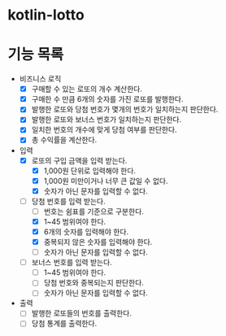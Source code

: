 # kotlin-lotto

# 기능 목록

- 비즈니스 로직
    - [x] 구매할 수 있는 로또의 개수 계산한다.
    - [x] 구매한 수 만큼 6개의 숫자를 가진 로또를 발행한다.
    - [x] 발행한 로또와 당첨 번호가 몇개의 번호가 일치하는지 판단한다.
    - [x] 발행한 로또와 보너스 번호가 일치하는지 판단한다.
    - [x] 일치한 번호의 개수에 맞게 당첨 여부를 판단한다.
    - [x] 총 수익률을 계산한다.

- 입력
    - [x] 로또의 구입 금액을 입력 받는다.
        - [x] 1,000원 단위로 입력해야 한다.
        - [x] 1,000원 미만이거나 너무 큰 값일 수 없다.
        - [x] 숫자가 아닌 문자를 입력할 수 없다.
    - [ ] 당첨 번호를 입력 받는다.
        - [ ] 번호는 쉼표를 기준으로 구분한다.
        - [x] 1~45 범위여야 한다.
        - [x] 6개의 숫자를 입력해야 한다.
        - [x] 중복되지 않은 숫자를 입력해야 한다.
        - [ ] 숫자가 아닌 문자를 입력할 수 없다.
    - [ ] 보너스 번호를 입력 받는다.
        - [ ] 1~45 범위여야 한다.
        - [ ] 당첨 번호와 중복되는지 판단한다.
        - [ ] 숫자가 아닌 문자를 입력할 수 없다.

- 출력
    - [ ] 발행한 로또들의 번호를 출력한다.
    - [ ] 당첨 통계를 출력한다.
